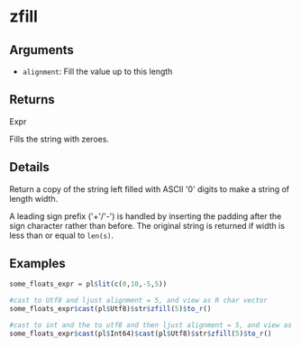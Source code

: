 # zfill

## Arguments

- `alignment`: Fill the value up to this length

## Returns

Expr

Fills the string with zeroes.

## Details

Return a copy of the string left filled with ASCII '0' digits to make a string of length width.

A leading sign prefix ('+'/'-') is handled by inserting the padding after the sign character rather than before. The original string is returned if width is less than or equal to `len(s)`.

## Examples

```r
some_floats_expr = pl$lit(c(0,10,-5,5))

#cast to Utf8 and ljust alignment = 5, and view as R char vector
some_floats_expr$cast(pl$Utf8)$str$zfill(5)$to_r()

#cast to int and the to utf8 and then ljust alignment = 5, and view as R char vector
some_floats_expr$cast(pl$Int64)$cast(pl$Utf8)$str$zfill(5)$to_r()
```